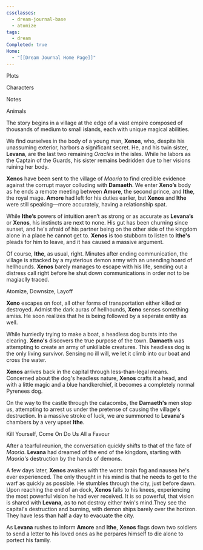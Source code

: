 ```yaml
---
cssclasses:
  - dream-journal-base
  - atomize
tags:
  - dream
Completed: true
Home:
  - "[[Dream Journal Home Page]]"
---
```

<div class="block-language-tabs">
		<div data-x-data="{ tab: 0 }">
			<div class="html-tabs">
				<div class="html-tab html-tab-active" data-x-bind:class="{ 'html-tab-active': tab == 0 }" data-x-on:click="tab = 0"> <p>Plots</p> </div>
				<div class="html-tab html-tab-not-first" data-x-bind:class="{ 'html-tab-active': tab == 1 }" data-x-on:click="tab = 1"> <p>Characters</p> </div>
				<div class="html-tab html-tab-not-first" data-x-bind:class="{ 'html-tab-active': tab == 2 }" data-x-on:click="tab = 2"> <p>Notes</p> </div>
			</div>
			<div class="html-tab-content">
				<div data-x-show="tab == 0" style="">
					<div class="wrapper grid">
						<div class="grid left">
							<div class="box">
								<div class="callout-title"> <div class="callout-title-inner"> Animals </div> </div>
								<p>The story begins in a village at the edge of a vast empire composed of thousands of medium to small islands, each with unique magical abilities.</p>
								<p>We find ourselves in the body of a young man, <b>Xenos</b>, who, despite his unassuming exterior, harbors a significant secret. He, and his twin sister, <b>Levana</b>, are the last two remaining <i>Oracles</i> in the isles. While he labors as the Captain of the Guards, his sister remains bedridden due to her visions ruining her body.</p>
								<p><b>Xenos</b> have been sent to the village of <i>Maoria</i> to find credible evidence against the corrupt mayor colluding with <b>Damaeth</b>. We enter <b>Xeno’s</b> body as he ends a remote meeting between <b>Amore</b>, the second prince, and <b>Ithe</b>, the royal mage. <b>Amore</b> had left for his duties earlier, but <b>Xenos</b> and <b>Ithe</b> were still speaking—more accurately, having a relationship spat.</p>
								<p>While <b>Ithe’s</b> powers of intuition aren’t as strong or as accurate as <b>Levana’s</b> or <b>Xenos</b>, his instincts are next to none. His gut has been churning since sunset, and he's afraid of his partner being on the other side of the kingdom alone in a place he cannot get to. <b>Xenos</b> is too stubborn to listen to <b>Ithe's</b> pleads for him to leave, and it has caused a massive argument.</p>
								<p>Of course, <b>Ithe</b>, as usual, right. Minutes after ending communication, the village is attacked by a mysterious demon army with an unending hoard of hellhounds. <b>Xenos</b> barely manages to escape with his life, sending out a distress call right before he shut down communications in order not to be magiaclly traced.</p>
							</div>
						</div>
						<div class="grid right">
							<div class="box">
								<div class="callout-title"> <div class="callout-title-inner"> Atomize, Downsize, Layoff </div> </div>
								<p><b>Xeno</b> escapes on foot, all other forms of transportation either killed or destroyed. Admist the dark auras of hellhounds, <b>Xeno</b> senses something amiss. He soon realizes that he is being followed by a seperate entity as well.</p>
								<p>While hurriedly trying to make a boat, a headless dog bursts into the clearing. <b>Xeno's</b> discovers the true purpose of the town.  <b>Damaeth</b> was attempting to create an army of unkillable creatures. This headless dog is the only living survivor. Sensing no ill will, we let it climb into our boat and cross the water.</p>
								<p><b>Xenos</b> arrives back in the capital through less-than-legal means. Concerned about the dog's headless nature, <b>Xenos</b> crafts it a head, and with a little magic and a blue handkerchief, it becomes a completely normal Pyrenees dog.</p>
								<p>On the way to the castle through the catacombs, the <b>Damaeth's</b> men stop us, attempting to arrest us under the pretense of causing the village's destruction. In a massive stroke of luck, we are summoned to <b>Levana's</b> chambers by a very upset <b>Ithe</b>.</p>
							</div>
							<div class="box">
								<div class="callout-title"> <div class="callout-title-inner">  Kill Yourself, Come On Do Us All a Favour  </div> </div>
								<p>After a tearful reunion, the conversation quickly shifts to that of the fate of <i>Maoria</i>. <b>Levana</b> had dreamed of the end of the kingdom, starting with <i>Maoria's</i> destruction by the hands of demons. </p>
								<p> A few days later, <b>Xenos</b> awakes with the worst brain fog and nausea he's ever experienced. The only thought in his mind is that he needs to get to the warf as quickly as possible. He stumbles through the city, just before dawn. Upon reaching the end of an dock, <b>Xenos</b> falls to his knees, experiencing the most powerful vision he had ever received. It is so powerful, that vision is shared with <b>Levana</b>, as to not destroy either twin's mind.They see the capital's destruction and burning, with demon ships barely over the horizon. They have less than half a day to evacuate the city.</p>
								<p>As <b>Levana</b> rushes to inform <b>Amore</b> and <b>Ithe</b>, <b>Xenos</b> flags down two soldiers to send a letter to his loved ones as he perpares himself to die alone to portect his family.</p>
							</div>
						</div>
					</div>
				</div>
			</div>
			<div data-x-show="tab == 1" style="display: none;">
				<div class="wrapper grid">
					<div class="grid left">
						<div class="box char-note">
							<div class="callout-title"> <div class="callout-title-inner">xenos (he/him) </div> </div>
							<img alt="xenos.png" src="https://raw.githubusercontent.com/lunaria79/Jackalupes-Corner/main/01%20Dream%20Journal/Dreams/07%20Atomize/Images/xenos.jpg">
							 <p><b>Xenos</b> is the pride and joy of the capital city. Known as the "people's champion", he rose from the status of street orphan to that of the revered captain of the royal guard. His kindness won over the palace servants, and his strength, physical and mental, earned him the tutelage of the  former captain of the guard.</p>
							 <p>He spends his free time caring for his sister, causing mischeif with  the second prince <b>Amore</b>, and annoying his lover and <i>Royal Mage</i> <b>Ithe</b>.</p>
						</div>
						<div class="box char-note">
							<div class="callout-title"> <div class="callout-title-inner"> amore (he/him) </div> </div>
							<img alt="error" src="https://raw.githubusercontent.com/lunaria79/Jackalupes-Corner/main/01%20Dream%20Journal/Dreams/07%20Atomize/Images/amore.jpg">
							<p>A less than serious young man, with a big heart. While known as the "people's prince", he does not believe that he is suited for the throne. He only fights for the crown due to his older brother's less than stellar treatment of those who were not nobles. </p>
						</div>
						<div class="box char-note">
							<div class="callout-title"> <div class="callout-title-inner">damaeth</div> </div>
							<img alt="error" src="https://raw.githubusercontent.com/lunaria79/Jackalupes-Corner/main/01%20Dream%20Journal/Dreams/07%20Atomize/Images/damaeth.jpg">
							<p>A few years older than <b>Amore</b>, <b>Dameth</b> is a wiry secretive man. Always caught up in one illegal business or another, yet never able to find concrete evidence against him. It is an open secret that he has sent numerous assassins for <b>Amore</b> and <b>Levana</b>.</p>
						</div>
					</div>
					<div class="grid right">
						<div class="box char-note">
							<div class="callout-title"> <div class="callout-title-inner">ithe (he/they) </div> </div>
							<img alt="starborn.png" src="https://raw.githubusercontent.com/lunaria79/Jackalupes-Corner/main/01%20Dream%20Journal/Dreams/07%20Atomize/Images/ithe.png">
							 <p><b>Ithe</b> is a <i>Starborn</i> that crash landed as a baby onto <I>Mire</I> after his matron star rejected him. He was taken in and raised by the previous <i>Royal Mage</i>, his <i>Starborn</i> status hidden from all.</p>
							 <p><i>Ithe</i> grew up alongside the rest of our motley crew, constantly being dragged into schemes "against" his will. Due to his solemn nature and smooth talking abilities, he navigated the boys ways out of many lashings.</p>
							 <p>As adults, he and the <b>Levana</b> are the most serious about their jobs, and it is a constant source of conflict with <b>Xenos</b>, due to him still wanting to goof off on the job.</p>
						</div>
						<div class="box char-note">
							<div class="callout-title"> <div class="callout-title-inner">levana (she/her) </div> </div>
							<img alt="levana.png" src="https://raw.githubusercontent.com/lunaria79/Jackalupes-Corner/main/01%20Dream%20Journal/Dreams/07%20Atomize/Images/levana.jpg">
							 <p>Due to her visions impacting her more physically than her brother, <b>Levana</b> has always been a very sickly person. Due to this, the former king had her confined to her bed chambers where she could be well enough to be of use. Instead of just sitting around, when she was healthy she threw herself into research. <b>Xenos</b> and <b>Amore</b> would often sneak out of the castle to find books and trinkets of her request.</p>
						</div>
					</div>
				</div>
			</div>
			<div data-x-show="tab == 2" style="display: none;">
				<div class="wrapper grid">
					<div class="grid left">
						<div class="box def-note">
							<div class="callout-title"> <div class="callout-title-inner"> xeno's lament </div> </div>
							<p>I stand before you today, not from the comfort of our castle and home, but from the stark reality of our situation. This morning, a devastating prophecy reached both <b>Levana</b> and me, foretelling the destruction of our beloved kingdom. I know you must be wondering why I am here, at the docks, far from the castle walls. Let me explain.</p>
							<p>I woke up this morning with the most excruciating pain in my head, a migraine that clouded my thoughts and tormented my senses. But amidst the agony, a powerful urge pulled me here, to the docks. I may have frightened some of our citizens with my unsteady gait, but what I discovered was far more terrifying than any of my actions.</p>
							<p>As soon as my feet touched the wooden planks, a flood of visions assaulted my mind. The demons, our ancient enemies, are gathering just beyond the horizon. Their army has grown, bolstered by the souls of our fallen, now twisted into thralls. Their hellhounds are more numerous than ever before. This is not a battle we can win. I beg of you, evacuate the kingdom. Save our people and our soldiers from a fate worse than death.</p>
							<p>This decision to stay might shock you, but it is one I have made with a clear mind and a heavy heart. My duty to protect this kingdom is unwavering, and I will fight to my last breath.</p>
							<p><b>Amore</b>, my dearest friend, since we were children, I knew you were destined for greatness, far surpassing that tyrant of a brother. Growing up with you has been one of the greatest joys of my life. From our spirited horse races to our fierce hunting competitions, and even in love, I have cherished every moment of besting you. But truly, you have been the brother I never had, and for that, I love you dearly. Do not mourn me, for I will haunt the kitchens, pilfering food just like old times.</p>
							<p><b>Levana</b>, my precious baby sister, my heart aches for the pain I have caused you, both physical and emotional. I am deeply sorry that I could not lift the curse that plagues you. I have not said it enough, but I love you with all my heart. Since our parents' passing, it has been you and me against the world, and I wouldn't trade that for anything. Forget my harsh words during our youth; I lashed out at the wrong person. As the last living oracle, may your future prophecies bring joy and light to the world.</p>
							<p><b>Ithe</b>, my love, I know you must be furious with me, and rightly so. I made this decision without you, and I am sorry for the pain it causes. Our last conversations were marred by my stubbornness, and I regret every argument. I know I have shattered our dreams for the future, and for that, I am deeply sorry. You deserved better than a foolish lover like me. Know that I love you to the moons and back, and I will speak your name with my dying breath.</p>
							<p>This is not the end, my dear ones. Though I stay behind, my love and spirit will always be with you. Save our people, live on, and remember me not with sorrow, but with the joy of our shared memories. Farewell.</p>
						</div>
					</div>
					<div class="grid right">
						<div class="box def-note">
							<div class="callout-title"> <div class="callout-title-inner"> ithe's journal </div> </div>
							<p>The sun shone brightly on the gardens below, a stark contrast to the storm brewing within my heart. As the <i>Royal Mage</i>, I couldn't afford to show any signs of distress. The words we exchanged still echoed in my mind, a bitter reminder of my failed attempts to keep him safe. I told him to leave the dangerous situation, but he dug his heels in like a stuborn ass. </p>
							<p>From the tower, I watched the tea gathering, trying to focus on my duties and keep my mind off the worry gnawing at me. My heart sank to my feet as I saw <b>Amore</b>, a grim look etched on his face, rush to <b>Levana's</b> side, dashing all hope from my mind. They had a quick, urgent conversation before both started heading towards my tower, ignoring all inquires from passerbys.</p>
							<p>My heart raced as I checked the comms. The message flashed before my eyes: "Mayday. Mayday. The town defenses have been breached by--" Then, "connection lost."</p>
							<p>A whirlwind of emotions surged through me. Vindication mingled with panic and anger. I was right all along. But where was he? Where the fuck was my partner? The urge to burn down a small, unnecessary building flared up, but logic had to prevail. Taking a deep breath, I steeled myself. We're finding this mule, and when we do, I'll smack the idoacity out of him.</p>
							<p>Turning on my heel, I approached the pounding on my door. We needed a plan. He was out there somewhere, and I would not rest until we brought him back safely. And when we did, heavens help me, he would never ignore my warnings again.</p>
						</div>
					</div>
				</div>
			</div>
		</div>
	</div>